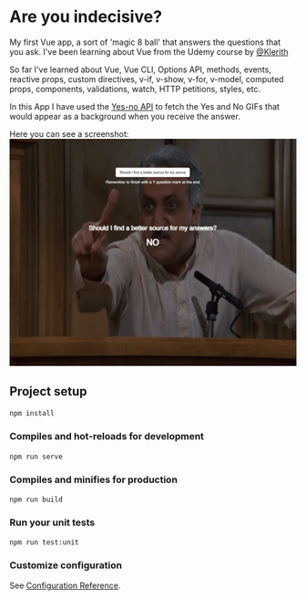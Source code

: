 # Are you indecisive?
My first Vue app, a sort of 'magic 8 ball' that answers the questions that you ask. I've been learning about Vue from the Udemy course by [@Klerith](https://github.com/Klerith)

So far I've learned about Vue, Vue CLI, Options API, methods, events, reactive props, custom directives, v-if, v-show, v-for, v-model, computed props, components, validations, watch, HTTP petitions, styles, etc.

In this App I have used the [Yes-no API](https://yesno.wtf/#api) to fetch the Yes and No GIFs that would appear as a background when you receive the answer.

Here you can see a screenshot:
![](https://github.com/zhuzilu/vue-first-app-indecisive/raw/main/src/assets/img.PNG)

## Project setup
```
npm install
```

### Compiles and hot-reloads for development
```
npm run serve
```

### Compiles and minifies for production
```
npm run build
```

### Run your unit tests
```
npm run test:unit
```

### Customize configuration
See [Configuration Reference](https://cli.vuejs.org/config/).
